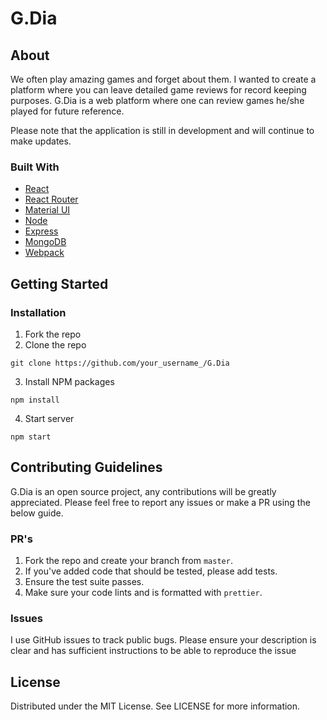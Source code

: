 # G.Dia

## About

We often play amazing games and forget about them. I wanted to create a platform where you can leave detailed game reviews for record keeping purposes. G.Dia is a web platform where one can review games he/she played for future reference.

Please note that the application is still in development and will continue to make updates.

### Built With

- [React](https://reactjs.org/)
- [React Router](https://reactrouter.com/)
- [Material UI](https://material-ui.com/)
- [Node](https://nodejs.org/en/)
- [Express](https://expressjs.com/)
- [MongoDB](https://www.postgresql.org/)
- [Webpack](https://webpack.js.org/)

## Getting Started

### Installation

1. Fork the repo
2. Clone the repo

`git clone https://github.com/your_username_/G.Dia`

3. Install NPM packages

`npm install`

4. Start server

`npm start`

## Contributing Guidelines

G.Dia is an open source project, any contributions will be greatly appreciated. Please feel free to report any issues or make a PR using the below guide.

### PR's

1. Fork the repo and create your branch from `master`.
2. If you've added code that should be tested, please add tests.
3. Ensure the test suite passes.
4. Make sure your code lints and is formatted with `prettier`.

### Issues

I use GitHub issues to track public bugs. Please ensure your description is clear and has sufficient instructions to be able to reproduce the issue

## License

Distributed under the MIT License. See LICENSE for more information.
